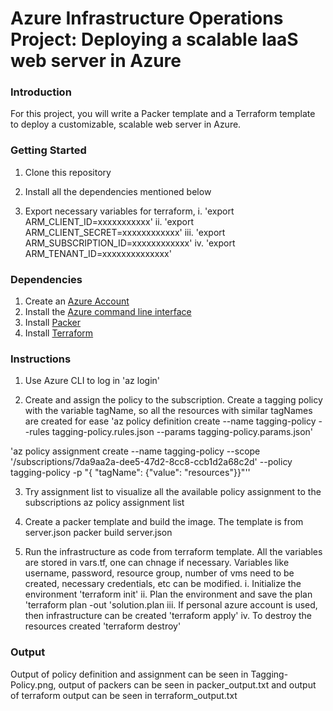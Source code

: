 # Azure Infrastructure Operations Project: Deploying a scalable IaaS web server in Azure

### Introduction
For this project, you will write a Packer template and a Terraform template to deploy a customizable, scalable web server in Azure.

### Getting Started
1. Clone this repository

2. Install all the dependencies mentioned below

3. Export necessary variables for terraform,
   i. 'export ARM_CLIENT_ID=xxxxxxxxxxx'
   ii. 'export ARM_CLIENT_SECRET=xxxxxxxxxxxx'
   iii. 'export ARM_SUBSCRIPTION_ID=xxxxxxxxxxxx'
   iv. 'export ARM_TENANT_ID=xxxxxxxxxxxxxx'

### Dependencies
1. Create an [Azure Account](https://portal.azure.com) 
2. Install the [Azure command line interface](https://docs.microsoft.com/en-us/cli/azure/install-azure-cli?view=azure-cli-latest)
3. Install [Packer](https://www.packer.io/downloads)
4. Install [Terraform](https://www.terraform.io/downloads.html)

### Instructions
1. Use Azure CLI to log in
'az login'

2. Create and assign the policy to the subscription. Create a tagging policy with the variable tagName, so all the resources with similar tagNames are created for ease
'az policy definition create --name tagging-policy --rules tagging-policy.rules.json --params tagging-policy.params.json'

'az policy assignment create --name tagging-policy --scope '/subscriptions/7da9aa2a-dee5-47d2-8cc8-ccb1d2a68c2d' --policy tagging-policy -p "{ \"tagName\": {\"value\": \"resources\"}}"''

3. Try assignment list to visualize all the available policy assignment to the subscriptions
az policy assignment list

4. Create a packer template and build the image. The template is from server.json
packer build server.json

5. Run the infrastructure as code from terraform template. All the variables are stored in vars.tf, one can chnage if necessary. Variables like username, password, resource group, number of vms need to be created, necessary credentials, etc can be modified.
   i. Initialize the environment
       'terraform init'
   ii. Plan the environment and save the plan
       'terraform plan -out 'solution.plan 
   iii. If personal azure account is used, then infrastructure can be created
       'terraform apply'
   iv. To destroy the resources created
       'terraform destroy'
### Output
Output of policy definition and assignment can be seen in Tagging-Policy.png, output of packers can be seen in packer_output.txt and output of terraform output can be seen in terraform_output.txt

